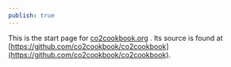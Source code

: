 ```yaml
---
publish: true
---
```

This is the start page for [co2cookbook.org](https://co2cookbook.org) .  Its source is found at [https://github.com/co2cookbook/co2cookbook](https://github.com/co2cookbook/co2cookbook).


